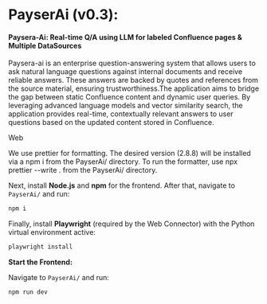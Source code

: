 # PayserAi (v0.3):
<h4>Paysera-Ai: Real-time Q/A using LLM for labeled Confluence pages & Multiple DataSources</h4>
Paysera-ai is an enterprise question-answering system that allows users to ask natural language questions against internal documents and receive reliable answers. These answers are backed by quotes and references from the source material, ensuring trustworthiness.The application aims to bridge the gap between static Confluence content and dynamic user queries. By leveraging advanced language models and vector similarity search, the application provides real-time, contextually relevant answers to user questions based on the updated content stored in Confluence.


 
Web

We use prettier for formatting. The desired version (2.8.8) will be installed via a npm i from the PayserAi/ directory. To run the formatter, use npx prettier --write . from the PayserAi/ directory. 


Next, install **Node.js** and **npm** for the frontend. After that, navigate to `PayserAi/` and run:

```bash
npm i
```

Finally, install **Playwright** (required by the Web Connector) with the Python virtual environment active:

```bash
playwright install
```

**Start the Frontend:**

   Navigate to `PayserAi/` and run:

   ```bash
   npm run dev
   ```

